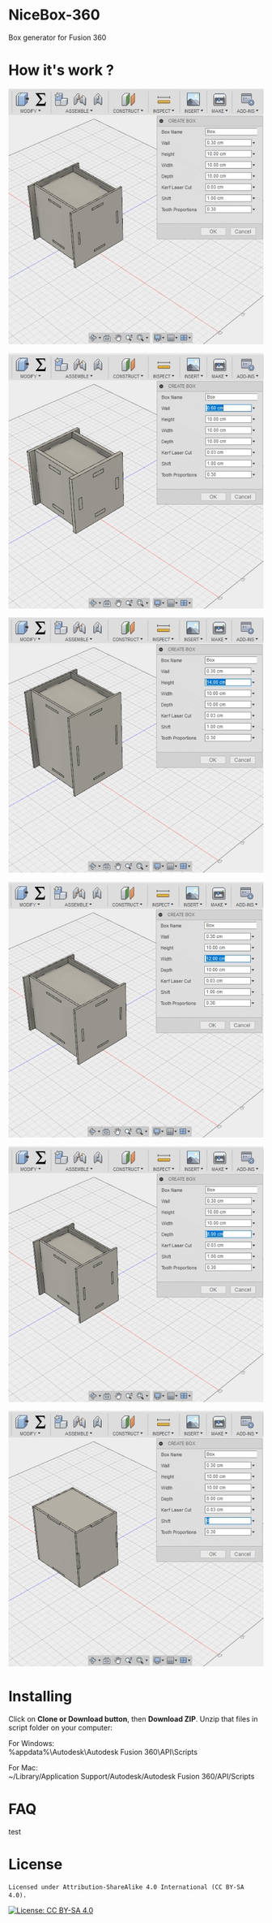 # NiceBox-360
Box generator for Fusion 360

# How it's work ?
![Alt text](/resources/Images/Origin.jpg?raw=true "Original")

![Alt text](/resources/Images/Wall.jpg?raw=true "Wall")

![Alt text](/resources/Images/Height.jpg?raw=true "Height")

![Alt text](/resources/Images/Width.jpg?raw=true "Width")

![Alt text](/resources/Images/Depth.jpg?raw=true "Depth")

![Alt text](/resources/Images/Shift.jpg?raw=true "Shift")

# Installing
Click on **Clone or Download button**, then **Download ZIP**. Unzip that files in script folder on your computer:

For Windows:    
%appdata%\Autodesk\Autodesk Fusion 360\API\Scripts

For Mac:    
~/Library/Application Support/Autodesk/Autodesk Fusion 360/API/Scripts

# FAQ
test
# License

    Licensed under Attribution-ShareAlike 4.0 International (CC BY-SA 4.0). 

[![License: CC BY-SA 4.0](https://licensebuttons.net/l/by-sa/4.0/80x15.png)](http://creativecommons.org/licenses/by-sa/4.0/)
